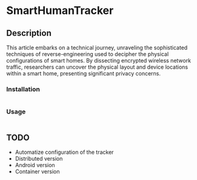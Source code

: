 # SmartHumanTracker

## Description

This article embarks on a technical journey, unraveling the sophisticated techniques of reverse-engineering used to decipher the physical configurations of smart homes. By dissecting encrypted wireless network traffic, researchers can uncover the physical layout and device locations within a smart home, presenting significant privacy concerns.

### Installation

```bash

```

### Usage 

```bash

```

## TODO

* Automatize configuration of the tracker
* Distributed version
* Android version
* Container version
